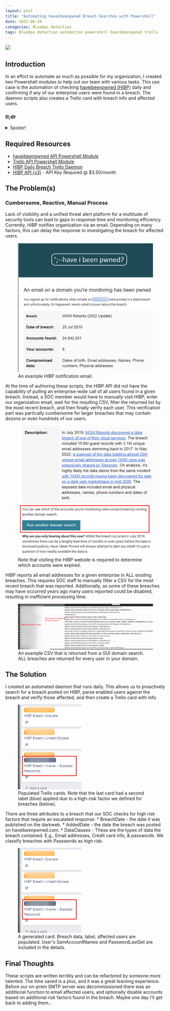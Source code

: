 ```yaml
---
layout: post
title: "Automating haveibeenpwned Breach Searches with Powershell"
date: 2022-06-20
categories: BlueOps Detection
tags: BlueOps detection automation powershell haveibeenpwned trello 
---
```

<img src='/assets/img/ctf/htb/sp/tier2/.PNG'/>

## Introduction
In an effort to automate as much as possible for my organization, I created two Powershell modules to help out our team with various tasks. This use case is the automation of checking [haveibeenpwned (HIBP)](https://haveibeenpwned.com) daily and confirming if any of our enterprise users were found in a breach. The daemon scripts also creates a Trello card with breach info and affected users.

### tl;dr                                      
<details>                                                                                      
  <summary>Spoiler!</summary>                                                                  
   1. Enterprise users sometimes register with 3rd parties with their work email. With the possibility of the reuse of passwords with their 3rd party accounts, we track users found in breaches on haveibeenpwned.<br/>
   2. HIBP Powershell module contains functions for automated haveibeenpwned processes for an enterprise.<br/>
   3. Trello Powershell module contains functions for getting Trello infos and creating. Our org ingests alerts from various tools to Trello for uniform visibility and efficiency.<br/>          
   4. The HIBP Daily Breach Trello Daemon is a Powershell script usecase utilizing both modules.<br/>
   5. More advanced automations can be done with the HIBP module. E.g., emailing users, summary reports, disabling user accounts (not included in this repo).<br/>
   6. I am NOT a Powershell guru...and the code reflects this :S                                     
</details>      

## Required Resources
* [haveibeenpwned API Powershell Module](https://github.com/OPFOR-HAUNTER/SecOps/blob/main/BlueOps/Detection/HIBP/HIBP.psm1)
* [Trello API Powershell Module](https://github.com/OPFOR-HAUNTER/SecOps/blob/main/NullOps/Automation/Trello.psm1)
* [HIBP Daily Breach Trello Daemon](https://github.com/OPFOR-HAUNTER/SecOps/blob/main/BlueOps/Detection/HIBP/HIBP_Daily_Breach_Trello_Daemon_Example.ps1)
* [HIBP API (v3)](https://haveibeenpwned.com/API/v3) - API Key Required @ $3.50/month

## The Problem(s)
### Cumbersome, Reactive, Manual Process 

Lack of visibility and a unified threat alert platform for a multitude of security tools can lead to gaps in response time and monitoring efficiency. Currently, HIBP notifies organization via an email. Depending on many factors, this can delay the response to investigating the breach for affected users.

<figure><img src='/assets/img/BlueOps/Detection/HIBP/HIBP_Notification_email.PNG'/><figcaption>An example HIBP notification email.</figcaption>
</figure>


At the time of authoring these scripts, the HIBP API did not have the capability of pulling an enterprise-wide call of all users found in a given breach. Instead, a SOC member would have to manually visit HIBP, enter our organization email, wait for the resulting CSV, filter the returned list by the most recent breach, and then finally verify each user. This verification part was partically cumbersome for larger breaches that may contain dozens or even hundreds of our users. 

<figure><img src='/assets/img/BlueOps/Detection/HIBP/HIBP_Notification_email2.png'/><figcaption>Note that visiting the HIBP website is required to determine which accounts were expired.</figcaption>
</figure>

HIBP reports all email addresses for a given enterprise in ALL existing breaches. This requires SOC staff to manually filter a CSV for the most recent breach that was reported. Additionally, as some of these breaches may have occurred years ago many users reported could be disabled, resulting in inefficient processing time.

<figure><img src='/assets/img/BlueOps/Detection/HIBP/HIBP_CSV_Example.PNG'/><figcaption>An example CSV that is returned from a GUI domain search. ALL breaches are returned for every user in your domain.</figcaption>
</figure>

## The Solution

I created an automated daemon that runs daily. This allows us to proactively search for a breach posted on HIBP, parse enabled users against the breach and verify those affected, and then create a Trello card with info. 

<figure><img src='/assets/img/BlueOps/Detection/HIBP/Trello_Cards.PNG'/><figcaption>Populated Trello cards. Note that the last card had a second label (blue) applied due to a high-risk factor we defined for breaches (below).</figcaption>
</figure>

There are three attributes to a breach that our SOC checks for high risk factors that require an escalated response: 
	* BreachDate - the date it was published on the darkweb. 
	* AddedDate - the date the breach was posted on haveibeenpwned.com.
	* DataClasses - These are the types of data the breach contained. E.g., Email addresses, Credit card info, & passwords. We classify breaches with Passwords as high risk.

<figure><img src='/assets/img/BlueOps/Detection/HIBP/Trello_Cards.PNG'/><figcaption>A generated card. Breach data, label, affected users are populated. User's SamAccountNames and PasswordLastSet are included in the details.</figcaption> 
</figure>

## Final Thoughts

These scripts are written terribly and can be refactored by someone more talented. The time saved is a plus, and it was a great learning experience. Before our on-prem SMTP server was decommissioned there was an additional function to email affected users, and optionally disable accounts based on additional risk factors found in the breach. Maybe one day I'll get back to adding them...

